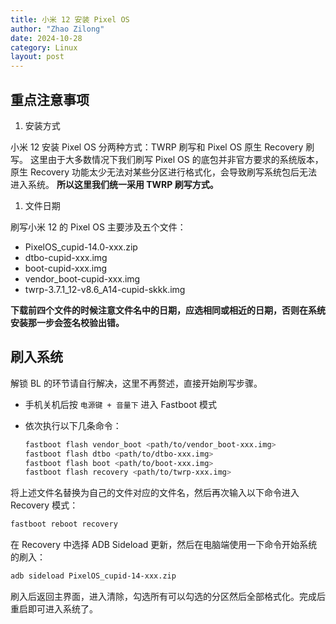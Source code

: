 ```yaml
---
title: 小米 12 安装 Pixel OS 
author: "Zhao Zilong"
date: 2024-10-28
category: Linux
layout: post
---
```


## 重点注意事项

1. 安装方式

  小米 12 安装 Pixel OS 分两种方式：TWRP 刷写和 Pixel OS 原生 Recovery 刷写。
  这里由于大多数情况下我们刷写 Pixel OS 的底包并非官方要求的系统版本，原生 Recovery 功能太少无法对某些分区进行格式化，会导致刷写系统包后无法进入系统。
  **所以这里我们统一采用 TWRP 刷写方式。**

1. 文件日期

  刷写小米 12 的 Pixel OS 主要涉及五个文件：

  - PixelOS_cupid-14.0-xxx.zip
  - dtbo-cupid-xxx.img
  - boot-cupid-xxx.img
  - vendor_boot-cupid-xxx.img
  - twrp-3.7.1_12-v8.6_A14-cupid-skkk.img

  **下载前四个文件的时候注意文件名中的日期，应选相同或相近的日期，否则在系统安装那一步会签名校验出错。**

## 刷入系统

解锁 BL 的环节请自行解决，这里不再赘述，直接开始刷写步骤。

- 手机关机后按 `电源键 + 音量下` 进入 Fastboot 模式
- 依次执行以下几条命令：

  ```bash
  fastboot flash vendor_boot <path/to/vendor_boot-xxx.img>
  fastboot flash dtbo <path/to/dtbo-xxx.img>
  fastboot flash boot <path/to/boot-xxx.img>
  fastboot flash recovery <path/to/twrp-xxx.img>
  ```

将上述文件名替换为自己的文件对应的文件名，然后再次输入以下命令进入 Recovery 模式：

```bash
fastboot reboot recovery
```

在 Recovery 中选择 ADB Sideload 更新，然后在电脑端使用一下命令开始系统的刷入：

```bash
adb sideload PixelOS_cupid-14-xxx.zip
```

刷入后返回主界面，进入清除，勾选所有可以勾选的分区然后全部格式化。完成后重启即可进入系统了。
